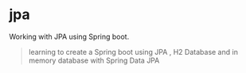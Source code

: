 # jpa
Working with JPA using Spring boot.

> learning to create a Spring boot using JPA , H2 Database and in memory database with Spring Data JPA

